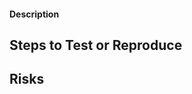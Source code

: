 <!--
 Titlul PR-ului ar trebui sa contina 'feature-ul' adaugat la merge.
 -->
 #### Description
 <!-- Ca sa ne fie mai usor sa citim fisierele, descrie pe scurt fiecare clasa / fisier daca e cazul. -->

 ## Steps to Test or Reproduce
 <!-- E nevoie de ceva de genul? -->

 ## Risks
 <!-- Aici doar zicem ca nu e niciun risc. Daca ar fi, nu dam push merge :D -->
